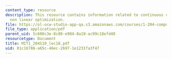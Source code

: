 ```yaml
---
content_type: resource
description: This resource contains information related to continuous constrained
  non linear optimization.
file: https://ol-ocw-studio-app-qa.s3.amazonaws.com/courses/1-204-computer-algorithms-in-systems-engineering-spring-2010/01c16786a65c46ec26971e1231fa3f47_MIT1_204S10_lec18.pdf
file_type: application/pdf
parent_uid: 5c600c3e-8c80-e984-8a10-ac99c18efd48
resourcetype: Document
title: MIT1_204S10_lec18.pdf
uid: 01c16786-a65c-46ec-2697-1e1231fa3f47
---
```

